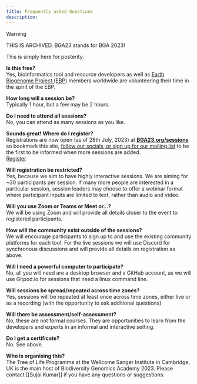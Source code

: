 ```yaml
---
title: Frequently asked Questions
description:
---
```

>[!warning]
>THIS IS ARCHIVED.
>BGA23 stands for BGA 2023!
>
>This is simply here for posterity.

**Is this free?**  
Yes, bioinformatics tool and resource developers as well as [Earth Biogenome Project (EBP)](https://earthbiogenome.org) members worldwide are volunteering their time in the spirit of the EBP.

**How long will a session be?**  
Typically 1 hour, but a few may be 2 hours.

**Do I need to attend all sessions?**  
No, you can attend as many sessions as you like.

**Sounds great! Where do I register?**  
Registrations are now open (as of 28th July, 2023) at **[BGA23.org/sessions](sessions.md)** so bookmark this site, [follow our socials, or sign up for our mailing list](signup.md) to be the first to be informed when more sessions are added.  
[Register](sessions.md)

**Will registration be restricted?**  
Yes, because we aim to have highly interactive sessions. We are aiming for ~30 participants per session. If many more people are interested in a particular session, session leaders may choose to offer a webinar format where participant inputs are limited to text, rather than audio and video.

**Will you use Zoom or Teams or Meet or...?**  
We will be using Zoom and will provide all details closer to the event to registered participants.

**How will the community exist outside of the sessions?**  
We will encourage participants to sign up to and use the existing community platforms for each tool. For the live sessions we will use Discord for synchronous discussions and will provide all details on registration as above.

**Will I need a powerful computer to participate?**  
No, all you will need are a desktop browser and a GitHub account, as we will use Gitpod.io for sessions that need a linux command line.

**Will sessions be spread/repeated across time zones?**  
Yes, sessions will be repeated at least once across time zones, either live or as a recording (with the opportunity to ask additional questions)

**Will there be assessment/self-assessment?**  
No, these are not formal courses. They are opportunities to learn from the developers and experts in an informal and interactive setting.

**Do I get a certificate?**  
No. See above.

**Who is organising this?**  
The Tree of Life Programme at the Wellcome Sanger Institute in Cambridge, UK is the main host of Biodiversity Genomics Academy 2023. Please contact [[Sujai Kumar]] if you have any questions or suggestions.